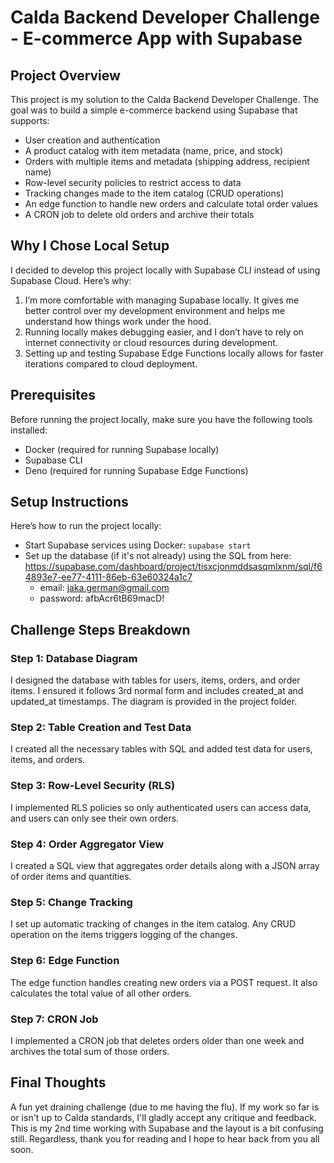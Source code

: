 # Calda Backend Developer Challenge - E-commerce App with Supabase

## Project Overview

This project is my solution to the Calda Backend Developer Challenge. The goal was to build a simple e-commerce backend using Supabase that supports:
- User creation and authentication
- A product catalog with item metadata (name, price, and stock)
- Orders with multiple items and metadata (shipping address, recipient name)
- Row-level security policies to restrict access to data
- Tracking changes made to the item catalog (CRUD operations)
- An edge function to handle new orders and calculate total order values
- A CRON job to delete old orders and archive their totals

## Why I Chose Local Setup

I decided to develop this project locally with Supabase CLI instead of using Supabase Cloud. Here’s why:

1. I’m more comfortable with managing Supabase locally. It gives me better control over my development environment and helps me understand how things work under the hood.
2. Running locally makes debugging easier, and I don’t have to rely on internet connectivity or cloud resources during development.
3. Setting up and testing Supabase Edge Functions locally allows for faster iterations compared to cloud deployment.


## Prerequisites

Before running the project locally, make sure you have the following tools installed:

- Docker (required for running Supabase locally)
- Supabase CLI
- Deno (required for running Supabase Edge Functions)

## Setup Instructions

Here’s how to run the project locally:

- Start Supabase services using Docker: ```supabase start```
- Set up the database (if it's not already) using the SQL from here: https://supabase.com/dashboard/project/tisxcjonmddsasqmlxnm/sql/f64893e7-ee77-4111-86eb-63e60324a1c7
  - email: jaka.german@gmail.com
  - password: afbAcr6tB69macD!

## Challenge Steps Breakdown

### Step 1: Database Diagram
I designed the database with tables for users, items, orders, and order items. I ensured it follows 3rd normal form and includes created_at and updated_at timestamps. The diagram is provided in the project folder.

### Step 2: Table Creation and Test Data
I created all the necessary tables with SQL and added test data for users, items, and orders.

### Step 3: Row-Level Security (RLS)
I implemented RLS policies so only authenticated users can access data, and users can only see their own orders.

### Step 4: Order Aggregator View
I created a SQL view that aggregates order details along with a JSON array of order items and quantities.

### Step 5: Change Tracking
I set up automatic tracking of changes in the item catalog. Any CRUD operation on the items triggers logging of the changes.

### Step 6: Edge Function
The edge function handles creating new orders via a POST request. It also calculates the total value of all other orders.

### Step 7: CRON Job
I implemented a CRON job that deletes orders older than one week and archives the total sum of those orders.

## Final Thoughts

A fun yet draining challenge (due to me having the flu). If my work so far is or isn't up to Calda standards, I'll gladly accept any critique and feedback. This is my 2nd time working with Supabase and the layout is a bit confusing still. Regardless, thank you for reading and I hope to hear back from you all soon. 